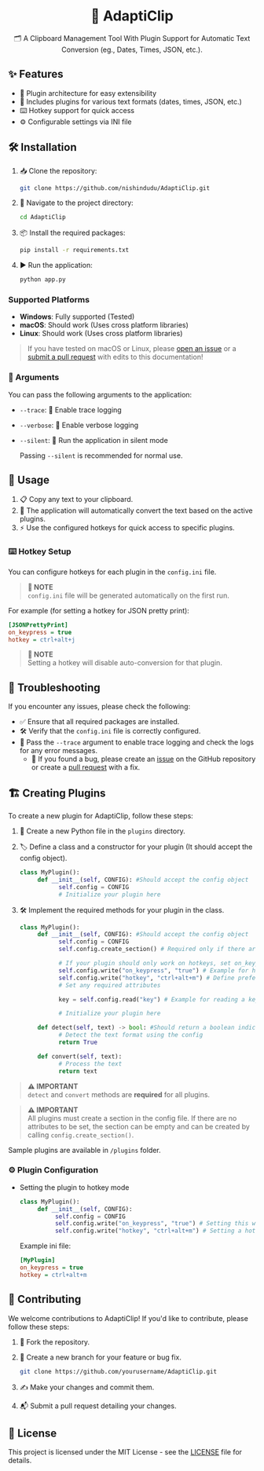 <h1 align="center">🚀 AdaptiClip</h1>
<p align="center">🗂️ A Clipboard Management Tool With Plugin Support for Automatic Text Conversion (eg., Dates, Times, JSON, etc.).</p>

## ✨ Features
- 🧩 Plugin architecture for easy extensibility
- 📅 Includes plugins for various text formats (dates, times, JSON, etc.)
- ⌨️ Hotkey support for quick access
- ⚙️ Configurable settings via INI file

## 🛠️ Installation
1. 📥 Clone the repository:
    ```bash
    git clone https://github.com/nishindudu/AdaptiClip.git
    ```
2. 📂 Navigate to the project directory:
    ```bash
    cd AdaptiClip
    ```
3. 📦 Install the required packages:
    ```bash
    pip install -r requirements.txt
    ```
4. ▶️ Run the application:
    ```bash
    python app.py
    ```

### Supported Platforms
- **Windows**: Fully supported (Tested)
- **macOS**: Should work (Uses cross platform libraries)
- **Linux**: Should work (Uses cross platform libraries)

> If you have tested on macOS or Linux, please [open an issue](https://github.com/nishindudu/AdaptiClip/issues) or a [submit a pull request](https://github.com/nishindudu/AdaptiClip/pulls) with edits to this documentation!

### 📝 Arguments
You can pass the following arguments to the application:

- `--trace`: 🐞 Enable trace logging
- `--verbose`: 📢 Enable verbose logging
- `--silent`: 🤫 Run the application in silent mode

     Passing `--silent` is recommended for normal use.

## 🚦 Usage
1. 📋 Copy any text to your clipboard.
2. 🔄 The application will automatically convert the text based on the active plugins.
3. ⚡ Use the configured hotkeys for quick access to specific plugins.

### ⌨️ Hotkey Setup
You can configure hotkeys for each plugin in the `config.ini` file.
> <b>📝 NOTE</b><br>
> `config.ini` file will be generated automatically on the first run.

For example (for setting a hotkey for JSON pretty print):

```ini
[JSONPrettyPrint]
on_keypress = true
hotkey = ctrl+alt+j
```

> <b>📝 NOTE</b><br>
> Setting a hotkey will disable auto-conversion for that plugin.

## 🧰 Troubleshooting
If you encounter any issues, please check the following:
- ✅ Ensure that all required packages are installed.
- 🛠️ Verify that the `config.ini` file is correctly configured.
- 🐞 Pass the `--trace` argument to enable trace logging and check the logs for any error messages.
     - 🐛 If you found a bug, please create an [issue](https://github.com/nishindudu/AdaptiClip/issues) on the GitHub repository or create a [pull request](https://github.com/nishindudu/AdaptiClip/pulls) with a fix.

## 🏗️ Creating Plugins
To create a new plugin for AdaptiClip, follow these steps:

1. 📄 Create a new Python file in the `plugins` directory.

2. 🏷️ Define a class and a constructor for your plugin (It should accept the config object).
     ```python
     class MyPlugin():
          def __init__(self, CONFIG): #Should accept the config object
                self.config = CONFIG
                # Initialize your plugin here
     ```

3. 🛠️ Implement the required methods for your plugin in the class.
     ```python
     class MyPlugin():
          def __init__(self, CONFIG): #Should accept the config object
                self.config = CONFIG
                self.config.create_section() # Required only if there are no attributes to set (auto created on setting attributes)

                # If your plugin should only work on hotkeys, set on_keypress = true in the config file
                self.config.write("on_keypress", "true") # Example for hotkey only mode
                self.config.write("hotkey", "ctrl+alt+m") # Define preferred hotkey
                # Set any required attributes

                key = self.config.read("key") # Example for reading a key

                # Initialize your plugin here

          def detect(self, text) -> bool: #Should return a boolean indicating if the text is in the expected format
                # Detect the text format using the config
                return True

          def convert(self, text):
                # Process the text
                return text
     ```
> <b>⚠️ IMPORTANT</b><br>
> `detect` and `convert` methods are **required** for all plugins.

> <b>⚠️ IMPORTANT</b><br>
> All plugins must create a section in the config file.
> If there are no attributes to be set, the section can be empty and can be created by calling `config.create_section()`.

Sample plugins are available in `/plugins` folder.

### ⚙️ Plugin Configuration

- Setting the plugin to hotkey mode
     ```python
     class MyPlugin():
          def __init__(self, CONFIG):
               self.config = CONFIG
               self.config.write("on_keypress", "true") # Setting this will disable auto-conversion
               self.config.write("hotkey", "ctrl+alt+m") # Setting a hotkey is required if your plugin is in hotkey only mode
     ```
     Example ini file:
     ```ini
     [MyPlugin]
     on_keypress = true
     hotkey = ctrl+alt+m
     ```

## 🤝 Contributing
We welcome contributions to AdaptiClip! If you'd like to contribute, please follow these steps:
1. 🍴 Fork the repository.

2. 🌿 Create a new branch for your feature or bug fix.
     ```bash
     git clone https://github.com/yourusername/AdaptiClip.git
     ```

3. ✍️ Make your changes and commit them.

4. 📬 Submit a pull request detailing your changes.

## 📜 License

This project is licensed under the MIT License - see the [LICENSE](LICENSE) file for details.